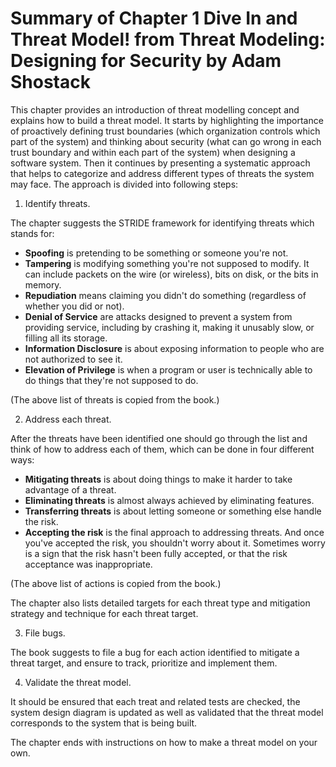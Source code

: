 # Summary of Chapter 1 Dive In and Threat Model! from Threat Modeling: Designing for Security by Adam Shostack
This chapter provides an introduction of threat modelling concept and explains how to build a threat model. It starts by highlighting the importance of proactively defining trust boundaries (which organization controls which part of the system) and thinking about security (what can go wrong in each trust boundary and within each part of the system) when designing a software system. Then it continues by presenting a systematic approach that helps to categorize and address different types of threats the system may face. The approach is divided into following steps:
1.	Identify threats.
   
The chapter suggests the STRIDE framework for identifying threats which stands for:
-	**Spoofing** is pretending to be something or someone you're not.
-	**Tampering** is modifying something you're not supposed to modify. It can include packets on the wire (or wireless), bits on disk, or the bits in memory.
-	**Repudiation** means claiming you didn't do something (regardless of whether you did or not).
-	**Denial of Service** are attacks designed to prevent a system from providing service, including by crashing it, making it unusably slow, or filling all its storage.
-	**Information Disclosure** is about exposing information to people who are not authorized to see it.
-	**Elevation of Privilege** is when a program or user is technically able to do things that they're not supposed to do.
   
(The above list of threats is copied from the book.)  

2.	Address each threat.
   
After the threats have been identified one should go through the list and think of how to address each of them, which can be done in four different ways:
-	**Mitigating threats** is about doing things to make it harder to take advantage of a threat.
-	**Eliminating threats** is almost always achieved by eliminating features.
-	**Transferring threats** is about letting someone or something else handle the risk.
-	**Accepting the risk** is the final approach to addressing threats. And once you've accepted the risk, you shouldn't worry about it. Sometimes worry is a sign that the risk hasn't been fully accepted, or that the risk acceptance was inappropriate.

(The above list of actions is copied from the book.) 

The chapter also lists detailed targets for each threat type and mitigation strategy and technique for each threat target.

3.	File bugs.
   
The book suggests to file a bug for each action identified to mitigate a threat target, and ensure to track, prioritize and implement them.

4.	Validate the threat model.
   
It should be ensured that each treat and related tests are checked, the system design diagram is updated as well as validated that the threat model corresponds to the system that is being built.

The chapter ends with instructions on how to make a threat model on your own.
